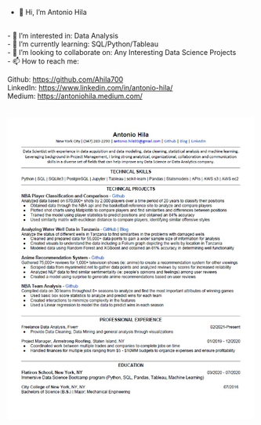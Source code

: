 - 👋 Hi, I’m Antonio Hila
<br/>
- 👀 I’m interested in: Data Analysis<br/>
- 🌱 I’m currently learning: SQL/Python/Tableau<br/>
- 💞️ I’m looking to collaborate on: Any Interesting Data Science Projects<br/>
- 📫 How to reach me:<br/>

Github: https://github.com/Ahila700<br/>
LinkedIn: https://www.linkedin.com/in/antonio-hila/<br/>
Medium: https://antoniohila.medium.com/
<br/>
<br/>
<br/>
![alt text](https://github.com/Ahila700/Ahila700/blob/main/Resume.jpg)

<!---
Ahila700/Ahila700 is a ✨ special ✨ repository because its `README.md` (this file) appears on your GitHub profile.
You can click the Preview link to take a look at your changes.
--->
